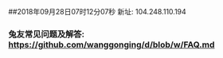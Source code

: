 ##2018年09月28日07时12分07秒 新址: 104.248.110.194
### 兔友常见问题及解答: https://github.com/wanggonging/d/blob/w/FAQ.md
